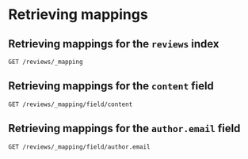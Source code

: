 # Retrieving mappings

## Retrieving mappings for the `reviews` index
```
GET /reviews/_mapping
```

## Retrieving mappings for the `content` field
```
GET /reviews/_mapping/field/content
```

## Retrieving mappings for the `author.email` field
```
GET /reviews/_mapping/field/author.email
```